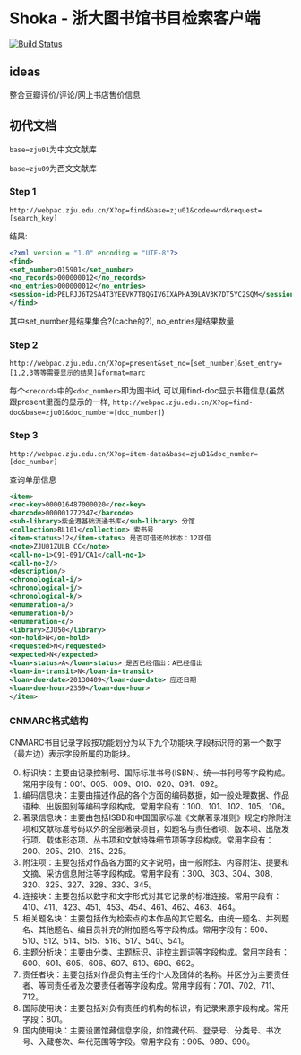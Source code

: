 Shoka - 浙大图书馆书目检索客户端
=====

[![Build Status](https://travis-ci.org/TeaWhen/shoka.png?branch=master)](https://travis-ci.org/TeaWhen/shoka)

## ideas

整合豆瓣评价/评论/网上书店售价信息

## 初代文档

`base=zju01`为中文文献库

`base=zju09`为西文文献库

### Step 1 

`http://webpac.zju.edu.cn/X?op=find&base=zju01&code=wrd&request=[search_key]`

结果:

```xml
<?xml version = "1.0" encoding = "UTF-8"?>
<find>
<set_number>015901</set_number>
<no_records>000000012</no_records>
<no_entries>000000012</no_entries>
<session-id>PELPJJ6T2SA4T3YEEVK7T8QGIV6IXAPHA39LAV3K7DT5YC2SQM</session-id>
</find>
```

其中set_number是结果集合?(cache的?), no_entries是结果数量

### Step 2

`http://webpac.zju.edu.cn/X?op=present&set_no=[set_number]&set_entry=[1,2,3等等需要显示的结果]&format=marc`

每个`<record>`中的`<doc_number>`即为图书id, 可以用find-doc显示书籍信息(虽然跟present里面的显示的一样, `http://webpac.zju.edu.cn/X?op=find-doc&base=zju01&doc_number=[doc_number]`)

### Step 3

`http://webpac.zju.edu.cn/X?op=item-data&base=zju01&doc_number=[doc_number]`

查询单册信息

```xml
<item>
<rec-key>000016487000020</rec-key>
<barcode>000001272347</barcode>
<sub-library>紫金港基础流通书库</sub-library> 分馆
<collection>BL101</collection> 索书号
<item-status>12</item-status> 是否可借还的状态：12可借
<note>ZJU01ZULB CC</note>
<call-no-1>C91-091/CA1</call-no-1>
<call-no-2/>
<description/>
<chronological-i/>
<chronological-j/>
<chronological-k/>
<enumeration-a/>
<enumeration-b/>
<enumeration-c/>
<library>ZJU50</library>
<on-hold>N</on-hold>
<requested>N</requested>
<expected>N</expected>
<loan-status>A</loan-status> 是否已经借出：A已经借出
<loan-in-transit>N</loan-in-transit>
<loan-due-date>20130409</loan-due-date> 应还日期
<loan-due-hour>2359</loan-due-hour>
</item>
```

### CNMARC格式结构

CNMARC书目记录字段按功能划分为以下九个功能块,字段标识符的第一个数字（最左边）表示字段所属的功能块。

0. 标识块：主要由记录控制号、国际标准书号(ISBN)、统一书刊号等字段构成。常用字段有：001、005、009、010、020、091、092。
1. 编码信息块：主要由描述作品的各个方面的编码数据，如一般处理数据、作品语种、出版国别等编码字段构成。常用字段有：100、101、102、105、106。
2. 著录信息块：主要由包括ISBD和中国国家标准《文献著录准则》规定的除附注项和文献标准号码以外的全部著录项目，如题名与责任者项、版本项、出版发行项、载体形态项、丛书项和文献特殊细节项等字段构成。常用字段有：200、205、210、215、225。
3. 附注项：主要包括对作品各方面的文字说明，由一般附注、内容附注、提要和文摘、采访信息附注等字段构成。常用字段有：300、303、304、308、320、325、327、328、330、345。
4. 连接块：主要包括以数字和文字形式对其它记录的标准连接。常用字段有：410、411、423、451、453、454、461、462、463、464。
5. 相关题名块：主要包括作为检索点的本作品的其它题名，由统一题名、并列题名、其他题名、编目员补充的附加题名等字段构成。常用字段有：500、510、512、514、515、516、517、540、541。
6. 主题分析块：主要由分类、主题标识、非控主题词等字段构成。常用字段有：600、601、605、606、607、610、690、692。
7. 责任者块：主要包括对作品负有主任的个人及团体的名称。并区分为主要责任者、等同责任者及次要责任者等字段构成。常用字段有：701、702、711、712。
8. 国际使用块：主要包括对负有责任的机构的标识，有记录来源字段构成。常用字段：801。
9. 国内使用块：主要设置馆藏信息字段，如馆藏代码、登录号、分类号、书次号、入藏卷次、年代范围等字段。常用字段有：905、989、990。

